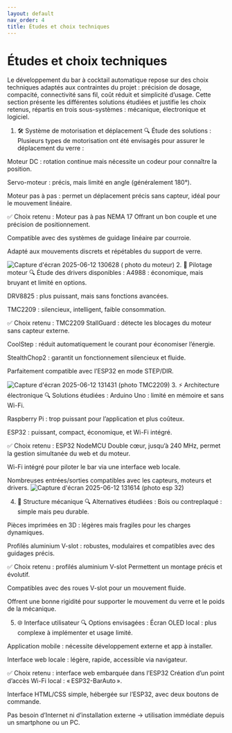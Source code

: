 ```yaml
---
layout: default
nav_order: 4
title: Études et choix techniques
---
```


# Études et choix techniques

Le développement du bar à cocktail automatique repose sur des choix techniques adaptés aux contraintes du projet : précision de dosage, compacité, connectivité sans fil, coût réduit et simplicité d’usage. Cette section présente les différentes solutions étudiées et justifie les choix retenus, répartis en trois sous-systèmes : mécanique, électronique et logiciel.

1. 🛠️ Système de motorisation et déplacement
🔍 Étude des solutions :
Plusieurs types de motorisation ont été envisagés pour assurer le déplacement du verre :

Moteur DC : rotation continue mais nécessite un codeur pour connaître la position.

Servo-moteur : précis, mais limité en angle (généralement 180°).

Moteur pas à pas : permet un déplacement précis sans capteur, idéal pour le mouvement linéaire.

✅ Choix retenu : Moteur pas à pas NEMA 17
Offrant un bon couple et une précision de positionnement.

Compatible avec des systèmes de guidage linéaire par courroie.

Adapté aux mouvements discrets et répétables du support de verre.

![Capture d'écran 2025-06-12 130628](https://github.com/user-attachments/assets/2db0f274-1c60-4c39-b6f7-e56a1bb87078)
( photo du moteur) 
2. 🔌 Pilotage moteur
🔍 Étude des drivers disponibles :
A4988 : économique, mais bruyant et limité en options.

DRV8825 : plus puissant, mais sans fonctions avancées.

TMC2209 : silencieux, intelligent, faible consommation.

✅ Choix retenu : TMC2209
StallGuard : détecte les blocages du moteur sans capteur externe.

CoolStep : réduit automatiquement le courant pour économiser l’énergie.

StealthChop2 : garantit un fonctionnement silencieux et fluide.

Parfaitement compatible avec l’ESP32 en mode STEP/DIR.

![Capture d'écran 2025-06-12 131431](https://github.com/user-attachments/assets/f55a1ed0-11e2-4e6b-9e96-9b2195e9bc25)
(photo TMC2209)
3. ⚡ Architecture électronique
🔍 Solutions étudiées :
Arduino Uno : limité en mémoire et sans Wi-Fi.

Raspberry Pi : trop puissant pour l’application et plus coûteux.

ESP32 : puissant, compact, économique, et Wi-Fi intégré.

✅ Choix retenu : ESP32 NodeMCU
Double cœur, jusqu’à 240 MHz, permet la gestion simultanée du web et du moteur.

Wi-Fi intégré pour piloter le bar via une interface web locale.

Nombreuses entrées/sorties compatibles avec les capteurs, moteurs et drivers.
![Capture d'écran 2025-06-12 131614](https://github.com/user-attachments/assets/0c802511-6e39-47a3-bc38-38ce220e1d6d)
(photo esp 32)




4. 🔧 Structure mécanique
🔍 Alternatives étudiées :
Bois ou contreplaqué : simple mais peu durable.

Pièces imprimées en 3D : légères mais fragiles pour les charges dynamiques.

Profilés aluminium V-slot : robustes, modulaires et compatibles avec des guidages précis.

✅ Choix retenu : profilés aluminium V-slot
Permettent un montage précis et évolutif.

Compatibles avec des roues V-slot pour un mouvement fluide.

Offrent une bonne rigidité pour supporter le mouvement du verre et le poids de la mécanique.

5. 🌐 Interface utilisateur
🔍 Options envisagées :
Écran OLED local : plus complexe à implémenter et usage limité.

Application mobile : nécessite développement externe et app à installer.

Interface web locale : légère, rapide, accessible via navigateur.

✅ Choix retenu : interface web embarquée dans l’ESP32
Création d’un point d’accès Wi-Fi local : « ESP32-BarAuto ».

Interface HTML/CSS simple, hébergée sur l’ESP32, avec deux boutons de commande.

Pas besoin d’Internet ni d’installation externe → utilisation immédiate depuis un smartphone ou un PC.
